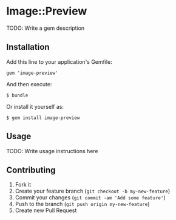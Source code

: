 # Image::Preview

TODO: Write a gem description

## Installation

Add this line to your application's Gemfile:

    gem 'image-preview'

And then execute:

    $ bundle

Or install it yourself as:

    $ gem install image-preview

## Usage

TODO: Write usage instructions here

## Contributing

1. Fork it
2. Create your feature branch (`git checkout -b my-new-feature`)
3. Commit your changes (`git commit -am 'Add some feature'`)
4. Push to the branch (`git push origin my-new-feature`)
5. Create new Pull Request
